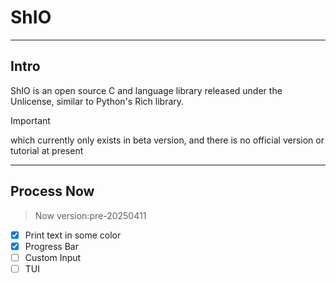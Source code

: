 # ShIO

---

## Intro
ShIO is an open source C and language library released under the Unlicense, similar to Python's Rich library. 

>[!IMPORTANT]
>which currently only exists in beta version, and there is no official version or tutorial at present

---

## Process Now

>Now version:pre-20250411

- [X] Print text in some color
- [X] Progress Bar
- [ ] Custom Input
- [ ] TUI
